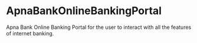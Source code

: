 # ApnaBankOnlineBankingPortal
Apna Bank Online Banking Portal for the user to interact with all the features of internet banking.
